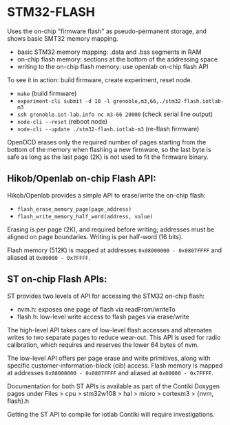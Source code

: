 STM32-FLASH
===========

Uses the on-chip "firmware flash" as pseudo-permanent storage,
and shows basic SMT32 memory mapping.

* basic STM32 memory mapping: .data and .bss segments in RAM
* on-chip flash memory: sections at the bottom of the addressing space
* writing to the on-chip flash memory: use openlab on-chip flash API
 
To see it in action: build firmware, create experiment, reset node.

* ``make`` (build firmware)
* ``experiment-cli submit -d 10 -l grenoble,m3,66,./stm32-flash.iotlab-m3``
* ``ssh grenoble.iot-lab.info nc m3-66 20000``  (check serial line output)
* ``node-cli --reset`` (reboot node)
* ``node-cli --update ./stm32-flash.iotlab-m3`` (re-flash firmware)

OpenOCD erases only the required number of pages starting from the bottom
of the memory when flashing a new firmware, so the last byte is safe
as long as the last page (2K) is not used to fit the firmware binary.


Hikob/Openlab on-chip Flash API:
--------------------------------

Hikob/Openlab provides a simple API to erase/write the on-chip flash:

* ``flash_erase_memory_page(page_address)``
* ``flash_write_memory_half_word(address, value)``

Erasing is per page (2K), and required before writing; addresses must
be aligned on page boundaries.  Writing is per half-word (16 bits).

Flash memory (512K) is mapped at addresses ``0x08000000 - 0x0807FFFF``
and aliased at ``0x00000 - 0x7FFFF``.


ST on-chip Flash APIs:
----------------------

ST provides two levels of API for accessing the STM32 on-chip flash:

* nvm.h: exposes one page of flash via readFrom/writeTo
* flash.h: low-level write access to flash pages via erase/write

The high-level API takes care of low-level flash accesses and alternates
writes to two separate pages to reduce wear-out.  This API is used for
radio calibration, which requires and reserves the lower 64 bytes of nvm. 

The low-level API offers per page erase and write primitives, along with
specific customer-information-block (cib) access.  Flash memory is mapped
at addresses ``0x08000000 - 0x0807FFFF`` and aliased at ``0x00000 - 0x7FFFF``.

Documentation for both ST APIs is available as part of the Contiki Doxygen
pages under Files > cpu > stm32w108 > hal > micro > cortexm3 > {nvm, flash}.h

Getting the ST API to compile for iotlab Contiki will require investigations.

